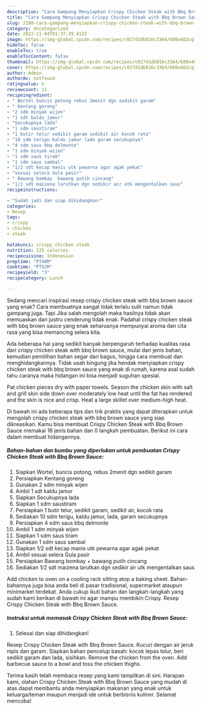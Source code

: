 ```yaml
---
description: "Cara Gampang Menyiapkan Crispy Chicken Steak with Bbq Brown Sauce yang Bisa Manjain Lidah, Buat Buka Puasa Menggugah Selera"
title: "Cara Gampang Menyiapkan Crispy Chicken Steak with Bbq Brown Sauce yang Bisa Manjain Lidah, Buat Buka Puasa Menggugah Selera"
slug: 2188-cara-gampang-menyiapkan-crispy-chicken-steak-with-bbq-brown-sauce-yang-bisa-manjain-lidah-buat-buka-puasa-menggugah-selera
category: Uncategorized
date: 2022-11-04T01:37:39.412Z
image: https://img-global.cpcdn.com/recipes/c027d1db816c3364/680x482cq70/crispy-chicken-steak-with-bbq-brown-sauce-foto-resep-utama.jpg
hideToc: false
enableToc: true
enableTocContent: false
thumbnail: https://img-global.cpcdn.com/recipes/c027d1db816c3364/680x482cq70/crispy-chicken-steak-with-bbq-brown-sauce-foto-resep-utama.jpg
cover: https://img-global.cpcdn.com/recipes/c027d1db816c3364/680x482cq70/crispy-chicken-steak-with-bbq-brown-sauce-foto-resep-utama.jpg
author: Admin
authorAv: notfound
ratingvalue: 5
reviewcount: 11
recipeingredient:
- " Wortel buncis potong rebus 2menit dgn sedikit garam"
- " Kentang goreng"
- "2 sdm minyak wijen"
- "1 sdt kaldu jamur"
- "Secukupnya lada"
- "1 sdm saustiram"
- "1 butir telur sedikit garam sedikit air kocok rata"
- "10 sdm terigu kaldu jamur lada garam secukupnya"
- "4 sdm saus bbq delmonte"
- "1 sdm minyak wijen"
- "1 sdm saus tiram"
- "1 sdm saus sambal"
- "1/2 sdt kecap manis utk pewarna agar agak pekat"
- "sesuai selera Gula pasir"
- " Bawang bombay  bawang putih cincang"
- "1/2 sdt maizena larutkan dgn sedikir air utk mengentalkan saus"
recipeinstructions:

- "Sudah jadi dan siap dihidangkan!"
categories:
- Resep
tags:
- crispy
- chicken
- steak

katakunci: crispy chicken steak 
nutrition: 225 calories
recipecuisine: Indonesian
preptime: "PT40M"
cooktime: "PT52M"
recipeyield: "3"
recipecategory: Lunch

---
```



Sedang mencari inspirasi resep crispy chicken steak with bbq brown sauce yang enak? Cara membuatnya sangat tidak terlalu sulit namun tidak gampang juga. Tapi Jika salah mengolah maka hasilnya tidak akan memuaskan dan justru cenderung tidak enak. Padahal crispy chicken steak with bbq brown sauce yang enak seharusnya mempunyai aroma dan cita rasa yang bisa memancing selera kita.


Ada beberapa hal yang sedikit banyak berpengaruh terhadap kualitas rasa dari crispy chicken steak with bbq brown sauce, mulai dari jenis bahan, kemudian pemilihan bahan segar dan bagus, hingga cara membuat dan menghidangkannya. Tidak usah bingung jika hendak menyiapkan crispy chicken steak with bbq brown sauce yang enak di rumah, karena asal sudah tahu caranya maka hidangan ini bisa menjadi suguhan spesial.

Pat chicken pieces dry with paper towels. Season the chicken skin with salt and grill skin side down over moderately low heat until the fat has rendered and the skin is nice and crisp. Heat a large skillet over medium-high heat.


Di bawah ini ada beberapa tips dan trik praktis yang dapat diterapkan untuk mengolah crispy chicken steak with bbq brown sauce yang siap dikreasikan. Kamu bisa membuat Crispy Chicken Steak with Bbq Brown Sauce memakai 16 jenis bahan dan 0 langkah pembuatan. Berikut ini cara dalam membuat hidangannya.

<!--inarticleads1-->

##### Bahan-bahan dan bumbu yang diperlukan untuk pembuatan Crispy Chicken Steak with Bbq Brown Sauce:

1. Siapkan  Wortel, buncis potong, rebus 2menit dgn sedikit garam
1. Persiapkan  Kentang goreng
1. Gunakan 2 sdm minyak wijen
1. Ambil 1 sdt kaldu jamur
1. Siapkan Secukupnya lada
1. Siapkan 1 sdm saustiram
1. Persiapkan 1 butir telur, sedikit garam, sedikit air, kocok rata
1. Sediakan 10 sdm terigu, kaldu jamur, lada, garam secukupnya
1. Persiapkan 4 sdm saus bbq delmonte
1. Ambil 1 sdm minyak wijen
1. Siapkan 1 sdm saus tiram
1. Gunakan 1 sdm saus sambal
1. Siapkan 1/2 sdt kecap manis utk pewarna agar agak pekat
1. Ambil sesuai selera Gula pasir
1. Persiapkan  Bawang bombay + bawang putih cincang
1. Sediakan 1/2 sdt maizena larutkan dgn sedikir air utk mengentalkan saus


Add chicken to oven on a cooling rack sitting atop a baking sheet. Bahan-bahannya juga bisa anda beli di pasar tradisional, supermarket ataupun minimarket terdekat. Anda cukup ikuti bahan dan langkah-langkah yang sudah kami berikan di bawah ini agar mampu membikin Crispy. Resep Crispy Chicken Steak with Bbq Brown Sauce. 

<!--inarticleads2-->

##### Instruksi untuk memasak Crispy Chicken Steak with Bbq Brown Sauce:


1. Selesai dan siap dihidangkan!

Resep Crispy Chicken Steak with Bbq Brown Sauce. Kucuri dengan air jeruk nipis dan garam. Siapkan bahan pencelup basah: kocok lepas telur, beri sedikit garam dan lada, sisihkan. Remove the chicken from the oven. Add barbecue sauce to a bowl and toss the chicken thighs. 

Terima kasih telah membaca resep yang kami tampilkan di sini. Harapan kami, olahan Crispy Chicken Steak with Bbq Brown Sauce yang mudah di atas dapat membantu anda menyiapkan makanan yang enak untuk keluarga/teman maupun menjadi ide untuk berbisnis kuliner. Selamat mencoba!
